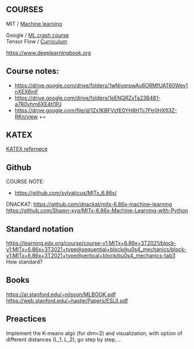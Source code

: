 


## COURSES

MIT / [Machine learning](https://ocw.mit.edu/courses/electrical-engineering-and-computer-science/6-036-introduction-to-machine-learning-fall-2020/)

Google / [ML crash course](https://developers.google.com/machine-learning/crash-course)  
Tensor Flow / [Curriculum](https://www.tensorflow.org/resources/learn-ml#curriculums)

https://www.deeplearningbook.org

## Course notes:

* https://drive.google.com/drive/folders/1wNjvqrpwAu6ORMfUAT60Wev1nXEX6inF
* https://drive.google.com/drive/folders/1eENQRZxTa23B481-a7R0yhm6XE4tI1PJ
* https://drive.google.com/file/d/1Zs1KBFVzfE0YH8HTc7Ftr0HXfI3Z-RKn/view ++



## KATEX

[KATEX refernece](https://katex.org/docs/supported.html)


## Github 

COURSE NOTE:
* https://github.com/sylvaticus/MITx_6.86x/

DNACKAT: https://github.com/dnackat/mitx-6.86x-machine-learning
https://github.com/Shawn-xyg/MITx-6.86x-Machine-Learning-with-Python


## Standard notation
https://learning.edx.org/course/course-v1:MITx+6.86x+3T2021/block-v1:MITx+6.86x+3T2021+type@sequential+block@u0s4_mechanics/block-v1:MITx+6.86x+3T2021+type@vertical+block@u0s4_mechanics-tab3  
How standard?


## Books

https://ai.stanford.edu/~nilsson/MLBOOK.pdf
https://web.stanford.edu/~hastie/Papers/ESLII.pdf


## Preactices

Implement the K-means algo (for dim=2) and visualization, with option of different distances (L_1, L_2), go step by step, ..

